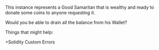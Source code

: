 This instance represents a Good Samaritan that is wealthy and ready to donate some coins to anyone requesting it.

Would you be able to drain all the balance from his Wallet?

Things that might help:

+Solidity Custom Errors